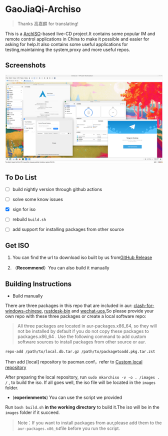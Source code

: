 # GaoJiaQi-Archiso
> Thanks 高嘉麒 for translating!

This is a [ArchISO](https://gitlab.archlinux.org/archlinux/archiso)-based live-CD project.It contains some popular IM and remote control applications in China to make it possible and easier for asking for help.It also contains some useful applications for testing,maintaining the system,proxy and more useful repos.

## Screenshots

![1](pics/1.png)

## To Do List

- [ ] build nightly version through github actions
- [ ] solve some know issues
- [x] sign for iso
- [ ] rebuild `build.sh`
- [ ] add support for installing packages from other source


## Get ISO
1. You can find the url to download iso built by us from[GitHub Release](https://github.com/world-nb-organization/GaoJiaQi-Archiso/releases)

2. （**Recommend**）You can also build it manually

## Building Instructions

- Build manually


There are three packages in this repo that are included in aur: [clash-for-windows-chinese](https://aur.archlinux.org/packages/clash-for-windows-chinese), [rustdesk-bin](https://aur.archlinux.org/packages/rustdesk-bin) and [wechat-uos](https://aur.archlinux.org/packages/wechat-uos),So please provide your own repo with these three packages or create a local software repo:
> All three packages are located in aur-packages.x86_64, so they will not be installed by default if you do not copy these packages to packages.x86_64 . Use the following command to add custom software sources to install packages from other source or aur.

```bash
repo-add /path/to/local.db.tar.gz /path/to/packagetoadd.pkg.tar.zst
```

Then add [local] repository to pacman.conf，refer to [Custom local repository](https://wiki.archlinux.org/title/Pacman/Tips_and_tricks#Custom_local_repository)

After preparing the local repository, run `sudo mkarchiso -v -o . /images . /` , to build the iso. If all goes well, the iso file will be located in the `images` folder.

- (**experienments**) You can use the script we provided

Run ```bash build.sh``` **in the working directory** to build it.The iso will be in the `images` folder if it succeed.

> Note：If you want to install packages from aur,please add them to the `aur-packages.x86_64`file before you run the script.

